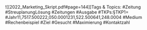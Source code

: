 
![[2022_Marketing_Skript.pdf#page=144]]Tags & Topics:
   #Zeitung
   #StreuplanungLösung
   #Zeitungen
   #Ausgabe
   #TKPs:§TKP1=
   #Jahr11,7517.500222,050.0001231,522.500641,248.0004
   #Medium
   #Rechenbeispiel
   #Ziel
   #Gesucht
   #Maximierung
   #Kontaktzahl